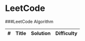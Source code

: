 LeetCode
========

###LeetCode Algorithm


| # | Title | Solution | Difficulty |
|---| ----- | -------- | ---------- |